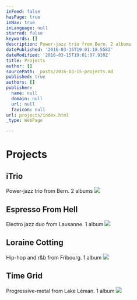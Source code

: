 ```yaml
---
inFeed: false
hasPage: true
inNav: true
inLanguage: null
starred: false
keywords: []
description: Power-jazz trio from Bern. 2 albums
datePublished: '2016-03-15T19:01:18.558Z'
dateModified: '2016-03-15T19:01:07.930Z'
title: Projects
author: []
sourcePath: _posts/2016-03-15-projects.md
published: true
authors: []
publisher:
  name: null
  domain: null
  url: null
  favicon: null
url: projects/index.html
_type: WebPage

---
```

# Projects

## iTrio

Power-jazz trio from Bern. 2 albums
![](https://the-grid-user-content.s3-us-west-2.amazonaws.com/b8664cab-1936-4242-9837-9194ec2d2a00.jpg)

## Espresso From Hell

Electro jazz duo from Lausanne. 1 album
![](https://the-grid-user-content.s3-us-west-2.amazonaws.com/696c122a-8944-46c0-b6aa-0358ecb867ee.jpg)

## Loraine Cotting

Hip-hop and r&b from Fribourg. 1 album
![](https://the-grid-user-content.s3-us-west-2.amazonaws.com/c544ba0a-a720-46cd-9ade-d6f842c9fdbf.jpg)

## Time Grid

Progressive-metal from Lake Léman. 1 album
![](https://the-grid-user-content.s3-us-west-2.amazonaws.com/f6129e2f-d6fb-43fe-9adf-b154d5009f94.jpg)